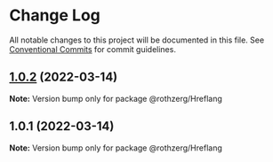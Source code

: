 # Change Log

All notable changes to this project will be documented in this file.
See [Conventional Commits](https://conventionalcommits.org) for commit guidelines.

## [1.0.2](https://github.com/emrerothzerg/rothzerg/compare/@rothzerg/Hreflang@1.0.1...@rothzerg/Hreflang@1.0.2) (2022-03-14)

**Note:** Version bump only for package @rothzerg/Hreflang





## 1.0.1 (2022-03-14)

**Note:** Version bump only for package @rothzerg/Hreflang
